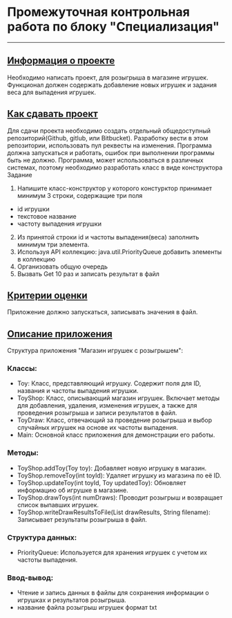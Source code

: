 # Промежуточная контрольная работа по блоку "Специализация"
***
## <u>Информация о проекте</u>
Необходимо написать проект, для розыгрыша в магазине игрушек. Функционал
должен содержать добавление новых игрушек и задания веса для выпадения
игрушек.
## <u>Как сдавать проект</u>
Для сдачи проекта необходимо создать отдельный общедоступный
репозиторий(Github, gitlub, или Bitbucket). Разработку вести в этом
репозитории, использовать пул реквесты на изменения. Программа должна
запускаться и работать, ошибок при выполнении программы быть не должно.
Программа, может использоваться в различных системах, поэтому необходимо
разработать класс в виде конструктора
Задание
1) Напишите класс-конструктор у которого констурктор принимает минимум 3 строки,
   содержащие три поля 
* id игрушки
* текстовое название
* частоту выпадения игрушки
2) Из принятой строки id и частоты выпадения(веса) заполнить минимум три элемента.
3) Используя API коллекцию: java.util.PriorityQueue добавить элементы в
   коллекцию
4) Организовать общую очередь 
5) Вызвать Get 10 раз и записать результат в файл
## <u>Критерии оценки</u>
   Приложение должно запускаться, записывать значения в файл.

## <u>Описание приложения</u>
Структура приложения "Магазин игрушек с розыгрышем":
### Классы:

* Toy: Класс, представляющий игрушку. Содержит поля для ID, названия и частоты выпадения игрушки.
* ToyShop: Класс, описывающий магазин игрушек. Включает методы для добавления, удаления, изменения игрушек, а также для проведения розыгрыша и записи результатов в файл.
* ToyDraw: Класс, отвечающий за проведение розыгрыша и выбор случайных игрушек на основе их частоты выпадения.
* Main: Основной класс приложения для демонстрации его работы.
### Методы:

* ToyShop.addToy(Toy toy): Добавляет новую игрушку в магазин.
* ToyShop.removeToy(int toyId): Удаляет игрушку из магазина по её ID.
* ToyShop.updateToy(int toyId, Toy updatedToy): Обновляет информацию об игрушке в магазине.
* ToyShop.drawToys(int numDraws): Проводит розыгрыш и возвращает список выпавших игрушек.
* ToyShop.writeDrawResultsToFile(List<Toy> drawResults, String filename): Записывает результаты розыгрыша в файл.
### Структура данных:

* PriorityQueue<Toy>: Используется для хранения игрушек с учетом их частоты выпадения.
### Ввод-вывод:

* Чтение и запись данных в файлы для сохранения информации о игрушках и результатов розыгрыша.
* название файла розыгрыш игрушек формат txt
